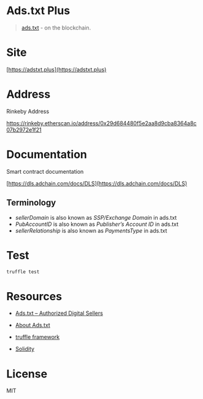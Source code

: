 # Ads.txt Plus

> [ads.txt](https://iabtechlab.com/ads-txt/) - on the blockchain.

# Site

[https://adstxt.plus](https://adstxt.plus)

# Address

Rinkeby Address

https://rinkeby.etherscan.io/address/0x29d684480f5e2aa8d9cba8364a8c07b2972e1f21

# Documentation

Smart contract documentation

[https://dls.adchain.com/docs/DLS](https://dls.adchain.com/docs/DLS)

## Terminology
 
 - *sellerDomain* is also known as *SSP/Exchange Domain* in ads.txt
 - *PubAccountID* is also known as *Publisher’s Account ID* in ads.txt
 - *sellerRelationship* is also known as *PaymentsType* in ads.txt

# Test

```bash
truffle test
```

# Resources

- [Ads.txt – Authorized Digital Sellers](https://iabtechlab.com/ads-txt/)

- [About Ads.txt](https://iabtechlab.com/ads-txt-about/)

- [truffle framework](https://github.com/trufflesuite/truffle)

- [Solidity](https://solidity.readthedocs.io)

# License

MIT
